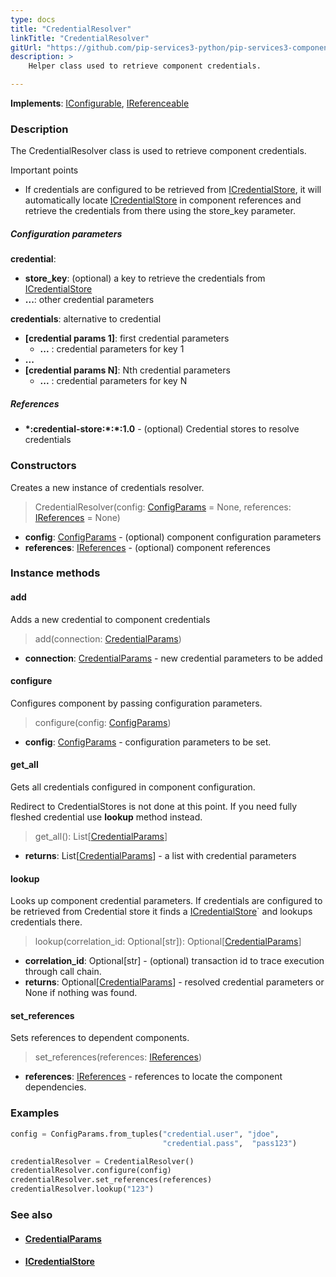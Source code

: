 ```yaml
---
type: docs
title: "CredentialResolver"
linkTitle: "CredentialResolver"
gitUrl: "https://github.com/pip-services3-python/pip-services3-components-python"
description: >
    Helper class used to retrieve component credentials.

---
```


**Implements**: [IConfigurable](../../../commons/config/iconfigurable), [IReferenceable](../../../commons/refer/ireferenceable)

### Description

The CredentialResolver class is used to retrieve component credentials.

Important points

- If credentials are configured to be retrieved from [ICredentialStore](../icredentialStore), it will automatically locate [ICredentialStore](../icredentialStore) in component references and retrieve the credentials from there using the store_key parameter.

##### Configuration parameters

**credential**: 
- **store_key**: (optional) a key to retrieve the credentials from [ICredentialStore](../icredentialStore)
- **...**: other credential parameters

**credentials**: alternative to credential
- **[credential params 1]**: first credential parameters
    - **...** : credential parameters for key 1
- **...**
- **[credential params N]**:       Nth credential parameters
    - **...** : credential parameters for key N

##### References
- **\*:credential-store:\*:\*:1.0** -  (optional) Credential stores to resolve credentials


### Constructors
Creates a new instance of credentials resolver.

> CredentialResolver(config: [ConfigParams](../../../commons/config/config_params) = None, references: [IReferences](../../../commons/refer/ireferences) = None)

- **config**: [ConfigParams](../../../commons/config/config_params) - (optional) component configuration parameters
- **references**: [IReferences](../../../commons/refer/ireferences) - (optional) component references


### Instance methods

#### add
Adds a new credential to component credentials

> add(connection: [CredentialParams](../credential_params))

- **connection**: [CredentialParams](../credential_params) - new credential parameters to be added


#### configure
Configures component by passing configuration parameters.

> configure(config: [ConfigParams](../../../commons/config/config_params))

- **config**: [ConfigParams](../../../commons/config/config_params) - configuration parameters to be set.


#### get_all
Gets all credentials configured in component configuration.

Redirect to CredentialStores is not done at this point.
If you need fully fleshed credential use **lookup** method instead.

> get_all(): List[[CredentialParams](../credential_params)]

- **returns**: List[[CredentialParams](../credential_params)] - a list with credential parameters


#### lookup
Looks up component credential parameters. If credentials are configured to be retrieved
from Credential store it finds a [ICredentialStore](../icredential_store)` and lookups credentials there.

> lookup(correlation_id: Optional[str]): Optional[[CredentialParams](../credential_params)]

- **correlation_id**: Optional[str] - (optional) transaction id to trace execution through call chain.
- **returns**: Optional[[CredentialParams](../credential_params)] - resolved credential parameters or None if nothing was found.


#### set_references
Sets references to dependent components.

> set_references(references: [IReferences](../../../commons/refer/ireferences))

- **references**: [IReferences](../../../commons/refer/ireferences) - references to locate the component dependencies.

### Examples
```python
config = ConfigParams.from_tuples("credential.user", "jdoe",
                                  "credential.pass",  "pass123")

credentialResolver = CredentialResolver()
credentialResolver.configure(config)
credentialResolver.set_references(references)
credentialResolver.lookup("123")
```


### See also
- #### [CredentialParams](../credential_params)
- #### [ICredentialStore](../icredentialStore)
